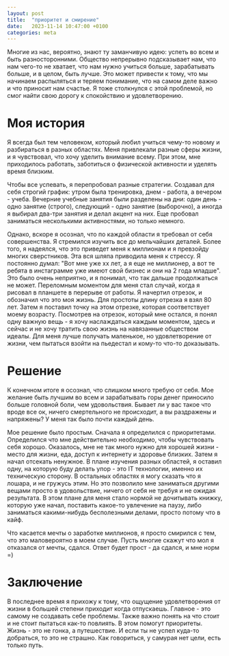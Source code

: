 ```yaml
---
layout: post
title:  "приоритет и смирение"
date:   2023-11-14 10:47:00 +0100
categories: meta
---
```


Многие из нас, вероятно, знают ту заманчивую идею: успеть во всем и быть разносторонними. Общество непрерывно подсказывает нам, что нам чего-то не хватает, что нам нужно учиться больше, зарабатывать больше, и в целом, быть лучше. Это может привести к тому, что мы начинаем распыляться и теряем понимание, что на самом деле важно и что приносит нам счастье. Я тоже столкнулся с этой проблемой, но смог найти свою дорогу к спокойствию и удовлетворению.

# Моя история

Я всегда был тем человеком, который любил учиться чему-то новому и разбираться в разных областях. Меня привлекали разные сферы жизни, и я чувствовал, что хочу уделить внимание всему. При этом, мне приходилось работать, заботиться о физической активности и уделять время близким.

Чтобы все успевать, я перепробовал разные стратегии. Создавал для себя строгий график: утром была тренировка, днем - работа, а вечером - учеба. Вечерние учебные занятия были разделены на дни: один день - одно занятие (строго), следующий - одно занятие (выборочно), а иногда я выбирал два-три занятия и делал акцент на них. Еще пробовал заниматься несколькими активностями, но только немного.

Однако, вскоре я осознал, что по каждой области я требовал от себя совершенства. Я стремился изучить все до мельчайших деталей. Более того, я надеялся, что это приведет меня к миллионам и я превзойду многих сверстников. Эта вся шляпа приводила меня к стрессу. Я постоянно думал: "Вот мне уже xx лет, а я еще не миллионер, а вот те ребята в инстаграмме уже имеют свой бизнес и они на 2 года младше". Это было очень неприятно, и я понимал, что так дальше продолжаться не может. Переломным моментом для меня стал случай, когда я рисовал в планшете в перерыве от работы. Я начертил отрезок, и обозначил что это моя жизнь. Для простоты длину отрезка я взял 80 лет. Затем я поставил точку на этом отрезке, которая соответствует моему возрасту. Посмотрев на отрезок, который мне остался, я понял одну важную вещь - я хочу наслаждаться каждым моментом, здесь и сейчас и не хочу тратить свою жизнь на навязанные обществом идеалы. Для меня лучше получать маленькое, но удовлетворение от жизни, чем пытаться взойти на пьедестал и кому-то что-то доказывать. 

# Решение

К конечном итоге я осознал, что слишком много требую от себя. Мое желание быть лучшим во всем и зарабатывать горы денег приносило больше головной боли, чем удовольствия. Бывает ли у вас такое что вроде все ок, ничего смертельного не происходит, а вы раздражены и напряжены? У меня так было почти каждый день.

Мое решение было простым. Сначала я определился с приоритетами. Определился что мне действительно необходимо, чтобы чувствовать себя хорошо. Оказалось, мне не так много нужно для хорошей жизни - место для жизни, еда, доступ к интернету и здоровье близких. Затем я начал отсекать ненужное. В плане изучения разных областей, я оставил одну, на которую буду делать упор - это IT технологии, именно их техническую сторону. В остальных областях я могу сказать что я лошара, и не гружусь этим. Но это позволило мне заниматься другими вещами просто в удовольствие, ничего от себя не требуя и не ожидая результата. В этом плане для меня стало нормой не дочитывать книжку, которую уже начал, поставить какое-то увлечение на паузу, либо заниматься какими-нибудь бесполезными делами, просто потому что в кайф.

Что касается мечты о заработке миллионов, я просто смирился с тем, что это маловероятно в моем случае. Пусть многие скажут что мол я отказался от мечты, сдался. Ответ будет прост - да сдался, и мне норм =)


# Заключение

В последнее время я прихожу к тому, что ощущение удовлетворения от жизни в большей степени приходит когда отпускаешь. Главное - это самому не создавать себе проблемы. Также важно понять на что стоит и не стоит пытаться как-то повлиять. В этом помогут приоритеты. Жизнь - это не гонка, а путешествие. И если ты не успел куда-то добраться, то это не страшно. Как говориться, у самурая нет цели, есть только путь.